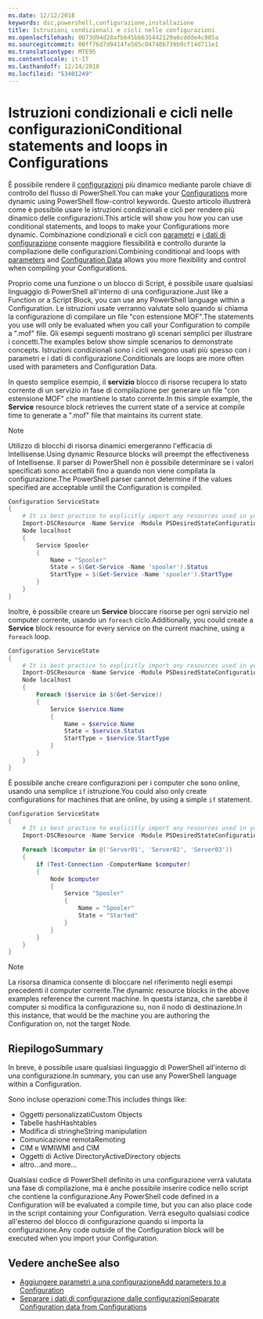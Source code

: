 ```yaml
---
ms.date: 12/12/2018
keywords: dsc,powershell,configurazione,installazione
title: Istruzioni condizionali e cicli nelle configurazioni
ms.openlocfilehash: 0073d94d28afbb45bb635442129a6cddde4c805a
ms.sourcegitcommit: 00ff76d7d9414fe585c04740b739b9cf14d711e1
ms.translationtype: MTE95
ms.contentlocale: it-IT
ms.lasthandoff: 12/14/2018
ms.locfileid: "53401249"
---
```

# <a name="conditional-statements-and-loops-in-configurations"></a><span data-ttu-id="a7a2b-103">Istruzioni condizionali e cicli nelle configurazioni</span><span class="sxs-lookup"><span data-stu-id="a7a2b-103">Conditional statements and loops in Configurations</span></span>

<span data-ttu-id="a7a2b-104">È possibile rendere il [configurazioni](configurations.md) più dinamico mediante parole chiave di controllo del flusso di PowerShell.</span><span class="sxs-lookup"><span data-stu-id="a7a2b-104">You can make your [Configurations](configurations.md) more dynamic using PowerShell flow-control keywords.</span></span> <span data-ttu-id="a7a2b-105">Questo articolo illustrerà come è possibile usare le istruzioni condizionali e cicli per rendere più dinamico delle configurazioni.</span><span class="sxs-lookup"><span data-stu-id="a7a2b-105">This article will show you how you can use conditional statements, and loops to make your Configurations more dynamic.</span></span> <span data-ttu-id="a7a2b-106">Combinazione condizionali e cicli con [parametri](add-parameters-to-a-configuration.md) e [i dati di configurazione](configData.md) consente maggiore flessibilità e controllo durante la compilazione delle configurazioni.</span><span class="sxs-lookup"><span data-stu-id="a7a2b-106">Combining conditional and loops with [parameters](add-parameters-to-a-configuration.md) and [Configuration Data](configData.md) allows you more flexibility and control when compiling your Configurations.</span></span>

<span data-ttu-id="a7a2b-107">Proprio come una funzione o un blocco di Script, è possibile usare qualsiasi linguaggio di PowerShell all'interno di una configurazione.</span><span class="sxs-lookup"><span data-stu-id="a7a2b-107">Just like a Function or a Script Block, you can use any PowerShell language within a Configuration.</span></span> <span data-ttu-id="a7a2b-108">Le istruzioni usate verranno valutate solo quando si chiama la configurazione di compilare un file "con estensione MOF".</span><span class="sxs-lookup"><span data-stu-id="a7a2b-108">The statements you use will only be evaluated when you call your Configuration to compile a ".mof" file.</span></span> <span data-ttu-id="a7a2b-109">Gli esempi seguenti mostrano gli scenari semplici per illustrare i concetti.</span><span class="sxs-lookup"><span data-stu-id="a7a2b-109">The examples below show simple scenarios to demonstrate concepts.</span></span> <span data-ttu-id="a7a2b-110">Istruzioni condizionali sono i cicli vengono usati più spesso con i parametri e i dati di configurazione.</span><span class="sxs-lookup"><span data-stu-id="a7a2b-110">Conditionals are loops are more often used with parameters and Configuration Data.</span></span>

<span data-ttu-id="a7a2b-111">In questo semplice esempio, il **servizio** blocco di risorse recupera lo stato corrente di un servizio in fase di compilazione per generare un file "con estensione MOF" che mantiene lo stato corrente.</span><span class="sxs-lookup"><span data-stu-id="a7a2b-111">In this simple example, the **Service** resource block retrieves the current state of a service at compile time to generate a ".mof" file that maintains its current state.</span></span>

> [!NOTE]
> <span data-ttu-id="a7a2b-112">Utilizzo di blocchi di risorsa dinamici emergeranno l'efficacia di Intellisense.</span><span class="sxs-lookup"><span data-stu-id="a7a2b-112">Using dynamic Resource blocks will preempt the effectiveness of Intellisense.</span></span> <span data-ttu-id="a7a2b-113">Il parser di PowerShell non è possibile determinare se i valori specificati sono accettabili fino a quando non viene compilata la configurazione.</span><span class="sxs-lookup"><span data-stu-id="a7a2b-113">The PowerShell parser cannot determine if the values specified are acceptable until the Configuration is compiled.</span></span>

```powershell
Configuration ServiceState
{
    # It is best practice to explicitly import any resources used in your Configurations.
    Import-DSCResource -Name Service -Module PSDesiredStateConfiguration
    Node localhost
    {
        Service Spooler
        {
            Name = "Spooler"
            State = $(Get-Service -Name 'spooler').Status
            StartType = $(Get-Service -Name 'spooler').StartType
        }
    }
}
```

<span data-ttu-id="a7a2b-114">Inoltre, è possibile creare un **Service** bloccare risorse per ogni servizio nel computer corrente, usando un `foreach` ciclo.</span><span class="sxs-lookup"><span data-stu-id="a7a2b-114">Additionally, you could create a **Service** block resource for every service on the current machine, using a `foreach` loop.</span></span>

```powershell
Configuration ServiceState
{
    # It is best practice to explicitly import any resources used in your Configurations.
    Import-DSCResource -Name Service -Module PSDesiredStateConfiguration
    Node localhost
    {
        Foreach ($service in $(Get-Service))
        {
            Service $service.Name
            {
                Name = $service.Name
                State = $service.Status
                StartType = $service.StartType
            }
        }
    }
}
```

<span data-ttu-id="a7a2b-115">È possibile anche creare configurazioni per i computer che sono online, usando una semplice `if` istruzione.</span><span class="sxs-lookup"><span data-stu-id="a7a2b-115">You could also only create configurations for machines that are online, by using a simple `if` statement.</span></span>

```powershell
Configuration ServiceState
{
    # It is best practice to explicitly import any resources used in your Configurations.
    Import-DSCResource -Name Service -Module PSDesiredStateConfiguration

    Foreach ($computer in @('Server01', 'Server02', 'Server03'))
    {
        if (Test-Connection -ComputerName $computer)
        {
            Node $computer
            {
                Service "Spooler"
                {
                    Name = "Spooler"
                    State = "Started"
                }
            }
        }
    }
}
```

> [!NOTE]
> <span data-ttu-id="a7a2b-116">La risorsa dinamica consente di bloccare nel riferimento negli esempi precedenti il computer corrente.</span><span class="sxs-lookup"><span data-stu-id="a7a2b-116">The dynamic resource blocks in the above examples reference the current machine.</span></span> <span data-ttu-id="a7a2b-117">In questa istanza, che sarebbe il computer si modifica la configurazione su, non il nodo di destinazione.</span><span class="sxs-lookup"><span data-stu-id="a7a2b-117">In this instance, that would be the machine you are authoring the Configuration on, not the target Node.</span></span>

<!---
Mention Get-DSCConfigurationFromSystem
-->

## <a name="summary"></a><span data-ttu-id="a7a2b-118">Riepilogo</span><span class="sxs-lookup"><span data-stu-id="a7a2b-118">Summary</span></span>

<span data-ttu-id="a7a2b-119">In breve, è possibile usare qualsiasi linguaggio di PowerShell all'interno di una configurazione.</span><span class="sxs-lookup"><span data-stu-id="a7a2b-119">In summary, you can use any PowerShell language within a Configuration.</span></span>

<span data-ttu-id="a7a2b-120">Sono incluse operazioni come:</span><span class="sxs-lookup"><span data-stu-id="a7a2b-120">This includes things like:</span></span>

- <span data-ttu-id="a7a2b-121">Oggetti personalizzati</span><span class="sxs-lookup"><span data-stu-id="a7a2b-121">Custom Objects</span></span>
- <span data-ttu-id="a7a2b-122">Tabelle hash</span><span class="sxs-lookup"><span data-stu-id="a7a2b-122">Hashtables</span></span>
- <span data-ttu-id="a7a2b-123">Modifica di stringhe</span><span class="sxs-lookup"><span data-stu-id="a7a2b-123">String manipulation</span></span>
- <span data-ttu-id="a7a2b-124">Comunicazione remota</span><span class="sxs-lookup"><span data-stu-id="a7a2b-124">Remoting</span></span>
- <span data-ttu-id="a7a2b-125">CIM e WMI</span><span class="sxs-lookup"><span data-stu-id="a7a2b-125">WMI and CIM</span></span>
- <span data-ttu-id="a7a2b-126">Oggetti di Active Directory</span><span class="sxs-lookup"><span data-stu-id="a7a2b-126">ActiveDirectory objects</span></span>
- <span data-ttu-id="a7a2b-127">altro...</span><span class="sxs-lookup"><span data-stu-id="a7a2b-127">and more...</span></span>

<span data-ttu-id="a7a2b-128">Qualsiasi codice di PowerShell definito in una configurazione verrà valutata una fase di compilazione, ma è anche possibile inserire codice nello script che contiene la configurazione.</span><span class="sxs-lookup"><span data-stu-id="a7a2b-128">Any PowerShell code defined in a Configuration will be evaluated a compile time, but you can also place code in the script containing your Configuration.</span></span> <span data-ttu-id="a7a2b-129">Verrà eseguito qualsiasi codice all'esterno del blocco di configurazione quando si importa la configurazione.</span><span class="sxs-lookup"><span data-stu-id="a7a2b-129">Any code outside of the Configuration block will be executed when you import your Configuration.</span></span>

## <a name="see-also"></a><span data-ttu-id="a7a2b-130">Vedere anche</span><span class="sxs-lookup"><span data-stu-id="a7a2b-130">See also</span></span>

- [<span data-ttu-id="a7a2b-131">Aggiungere parametri a una configurazione</span><span class="sxs-lookup"><span data-stu-id="a7a2b-131">Add parameters to a Configuration</span></span>](add-parameters-to-a-configuration.md)
- [<span data-ttu-id="a7a2b-132">Separare i dati di configurazione dalle configurazioni</span><span class="sxs-lookup"><span data-stu-id="a7a2b-132">Separate Configuration data from Configurations</span></span>](configData.md)
